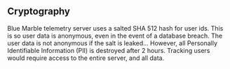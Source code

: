 ## Cryptography
Blue Marble telemetry server uses a salted SHA 512 hash for user ids.
This is so user data is anonymous, even in the event of a database breach.
The user data is not anonymous if the salt is leaked...
However, all Personally Identifiable Information (PII) is destroyed after 2 hours.
Tracking users would require access to the entire server, and all data.
